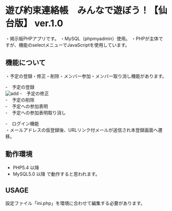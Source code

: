 # 遊び約束連絡帳　みんなで遊ぼう！【仙台版】 ver.1.0
・掲示板PHPアプリです。
・MySQL（phpmyadmin）使用。
・PHPが主体ですが、機能のselectメニューでJavaScriptを使用しています。

## 機能について
・予定の登録・修正・削除・メンバー参加・メンバー取り消し機能があります。<br>

-　予定の登録<br>
![add](https://user-images.githubusercontent.com/55599388/76420585-b09d9780-63e5-11ea-87e6-39f028eff801.jpg)
-　予定の修正<br>
-　予定の削除<br>
-　予定への参加表明<br>
-　予定への参加表明取り消し<br>

-　ログイン機能<br>
・メールアドレスの仮登録後、URLリンク付メールが送信され本登録画面へ遷移。

## 動作環境
- PHP5.4 以降
- MySQL5.0 以降
で動作すると思われます。

## USAGE
設定ファイル「ini.php」を環境に合わせて編集する必要があります。
